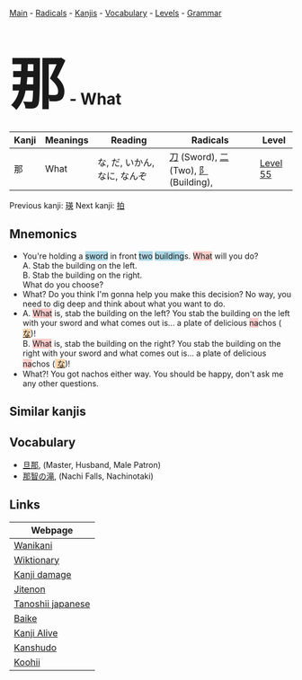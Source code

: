 <style> bigfont {font-size: 100px}</style>
[Main](../README.md) -
[Radicals](../radicals.md) -
[Kanjis](../kanjis.md) -
[Vocabulary](../vocabulary.md) -
[Levels](../levels.md) -
[Grammar](../grammar.md)
# <bigfont> 那</bigfont> - What 

| Kanji | Meanings | Reading | Radicals | Level |
| --- | --- | --- | --- | --- |
| 那 | What | な, だ, いかん, なに, なんぞ | [刀](../radicals/刀.md) (Sword), [二](../radicals/二.md) (Two), [阝](../radicals/阝.md) (Building),  | [Level 55](../levels/wk_level55.md) |

Previous kanji: [瑛](瑛.md) Next kanji: [拍](拍.md) 

## Mnemonics
 * You're holding a <span style="background-color:#ADD8E6"> sword</span> in front <span style="background-color:#ADD8E6"> two</span> <span style="background-color:#ADD8E6"> building</span>s. <span style="background-color:#ffcccb"> What</span> will you do?<br />A. Stab the building on the left.<br />B. Stab the building on the right.<br />What do you choose?
* What? Do you think I'm gonna help you make this decision? No way, you need to dig deep and think about what you want to do.
* A. <span style="background-color:#ffcccb"> What</span> is, stab the building on the left? You stab the building on the left with your sword and what comes out is... a plate of delicious <span style="background-color:#ffcccb"> na</span>chos (<span style="background-color:#fed8b1"> [な](https://jisho.org/search/な)</span>)!<br />B. <span style="background-color:#ffcccb"> What</span> is, stab the building on the right? You stab the building on the right with your sword and what comes out is... a plate of delicious <span style="background-color:#ffcccb"> na</span>chos (<span style="background-color:#fed8b1"> [な](https://jisho.org/search/な)</span>)!
* What?! You got nachos either way. You should be happy, don't ask me any other questions.


## Similar kanjis
 


## Vocabulary
 * [旦那](../vocabulary/那.md), (Master, Husband, Male Patron)
* [那智の滝](../vocabulary/那.md), (Nachi Falls, Nachinotaki)



## Links 

| Webpage |
| --- |
| [Wanikani          ](https://www.wanikani.com/kanji/那) |
| [Wiktionary        ](https://en.wiktionary.org/wiki/那) |
| [Kanji damage      ](http://www.kanjidamage.com/kanji/search?utf8=✓&q=那) |
| [Jitenon           ](https://jitenon.com/kanji/那) |
| [Tanoshii japanese ](https://www.tanoshiijapanese.com/dictionary/kanji.cfm?k=那) |
| [Baike             ](https://baike.baidu.com/item/那) |
| [Kanji Alive       ](https://app.kanjialive.com/那) |
| [Kanshudo          ](https://www.kanshudo.com/searchmn?q=那) |
| [Koohii            ](https://kanji.koohii.com/study/kanji/那) |
